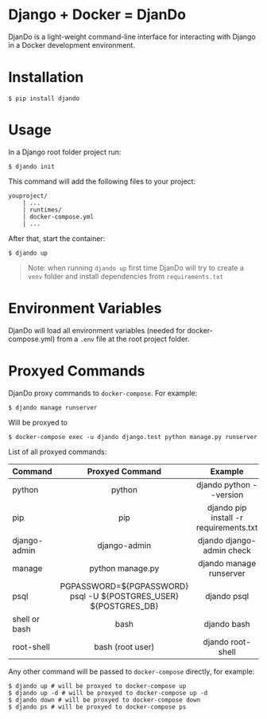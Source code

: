 # Django + Docker = DjanDo

DjanDo is a light-weight command-line interface for interacting with Django in a Docker development environment.

# Installation

```shell
$ pip install djando
```

# Usage

In a Django root folder project run:

```shell
$ djando init
```

This command will add the following files to your project:

```
youproject/
    | ...
    | runtimes/
    | docker-compose.yml
    | ...
```

After that, start the container:

```shell
$ djando up
```

> Note: when running `djando up` first time DjanDo will try to create a `venv` folder and install dependencies
> from `requirements.txt`

# Environment Variables

DjanDo will load all environment variables (needed for docker-compose.yml) from a `.env` file at the root project folder.

# Proxyed Commands

DjanDo proxy commands to `docker-compose`. For example:

```shell
$ djando manage runserver
```
Will be proxyed to

```shell
$ docker-compose exec -u djando django.test python manage.py runserver
```

List of all proxyed commands:

| Command  | Proxyed Command | Example |
| ---- | :-------: | :-------: |
| python | python | djando python --version |
| pip | pip | djando pip install -r requirements.txt |
| django-admin | django-admin| djando django-admin check |
| manage | python manage.py | djando manage runserver |
| psql | PGPASSWORD=${PGPASSWORD} psql -U ${POSTGRES_USER} ${POSTGRES_DB} | djando psql |
| shell or bash | bash | djando bash |
| root-shell | bash (root user)| djando root-shell |

Any other command will be passed to `docker-compose` directly, for example:

```shell
$ djando up # will be proxyed to docker-compose up 
$ djando up -d # will be proxyed to docker-compose up -d
$ djando down # will be proxyed to docker-compose down
$ djando ps # will be proxyed to docker-compose ps 
```

